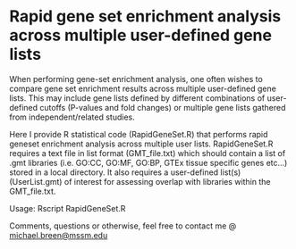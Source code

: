 # Rapid gene set enrichment analysis across multiple user-defined gene lists
When performing gene-set enrichment analysis, one often wishes to compare gene set enrichment results across multiple user-defined gene lists. This may include gene lists defined by different combinations of user-defined cutoffs (P-values and fold changes) or multiple gene lists gathered from independent/related studies. 

Here I provide R statistical code (RapidGeneSet.R) that performs rapid geneset enrichment analysis across multiple user lists. RapidGeneSet.R requires a text file in list format (GMT_file.txt) which should contain a list of .gmt libraries (i.e.  GO:CC, GO:MF, GO:BP, GTEx tissue specific genes etc...) stored in a local directory. It also requires a user-defined list(s) (UserList.gmt) of interest for assessing overlap with libraries within the GMT_file.txt. 

Usage: Rscript RapidGeneSet.R

Comments, questions or otherwise, feel free to contact me @ michael.breen@mssm.edu
